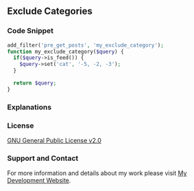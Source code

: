 ## Exclude Categories

### Code Snippet

```php
add_filter('pre_get_posts', 'my_exclude_category');
function my_exclude_category($query) {
  if($query->is_feed()) {
    $query->set('cat', '-5, -2, -3');
  }

  return $query;
}
```
### Explanations

### License

[GNU General Public License v2.0](https://github.com/dedewiweka/snippets/blob/main/LICENSE)

### Support and Contact

For more information and details about my work please visit [My Development Website](https://dede.wiweka.com/development).
